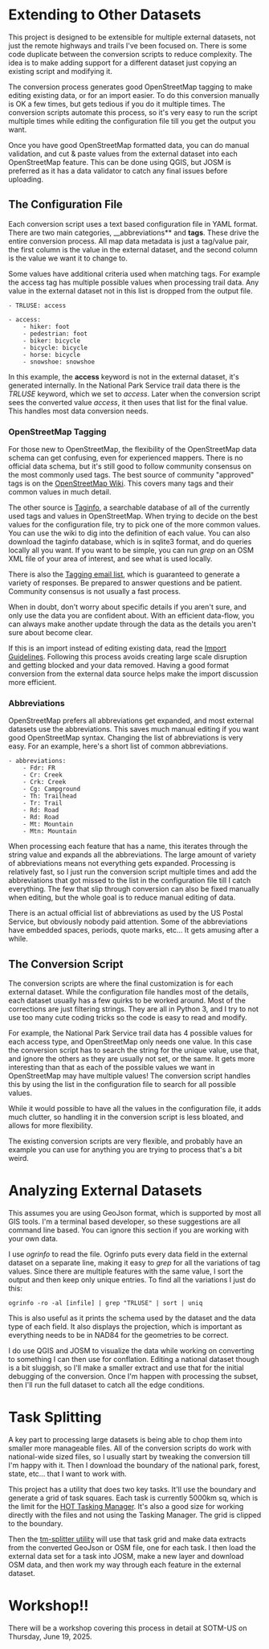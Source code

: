 # Extending to Other Datasets

This project is designed to be extensible for multiple external
datasets, not just the remote highways and trails I've been focused
on. There is some code duplicate between the conversion scripts to
reduce complexity. The idea is to make adding support for a different
dataset just copying an existing script and modifying it.

The conversion process generates good OpenStreetMap tagging to make
editing existing data, or for an import easier. To do this conversion
manually is OK a few times, but gets tedious if you do it multiple
times. The conversion scripts automate this process, so it's very easy
to run the script multiple times while editing the configuration file
till you get the output you want.

Once you have good OpenStreetMap formatted data, you can do manual
validation, and cut & paste values from the external dataset into each
OpenStreetMap feature. This can be done using QGIS, but JOSM is
preferred as it has a data validator to catch any final issues before
uploading.

## The Configuration File

Each conversion script uses a text based configuration file in YAML
format. There are two main categories, __abbreviations** and
**tags**. These drive the entire conversion process. All map data
metadata is just a tag/value pair, the first column is the value in
the external dataset, and the second column is the value we want it to
change to.

Some values have additional criteria used when matching tags. For
example the access tag has multiple possible values when processing
trail data. Any value in the external dataset not in this list is
dropped from the output file.

	- TRLUSE: access

	- access:
		- hiker: foot
		- pedestrian: foot
		- biker: bicycle
		- bicycle: bicycle
		- horse: bicycle
		- snowshoe: snowshoe

In this example, the **access** keyword is not in the external
dataset, it's generated internally. In the National Park Service trail
data there is the *TRLUSE* keyword, which we set to *access*. Later
when the conversion script sees the converted value *access*, it
then uses that list for the final value. This handles most data
conversion needs.

### OpenStreetMap Tagging

For those new to OpenStreetMap, the flexibility of the OpenStreetMap
data schema can get confusing, even for experienced mappers. There is
no official data schema, but it's still good to follow community
consensus on the most commonly used tags. The best source of community
"approved" tags is on the [OpenStreetMap
Wiki](https://wiki.openstreetmap.org/). This covers many tags and
their common values in much detail.

The other source is [Taginfo](https://taginfo.openstreetmap.org/), a
searchable database of all of the currently used tags and values in
OpenStreetMap. When trying to decide on the best values for the
configuration file, try to pick one of the more common values. You can
use the wiki to dig into the definition of each value. You can also
download the taginfo database, which is in sqlite3 format, and do
queries locally all you want. If you want to be simple, you can run
*grep* on an OSM XML file of your area of interest, and see what is
used locally.

There is also the [Tagging email
list](https://lists.openstreetmap.org/listinfo/tagging), which is
guaranteed to generate a variety of responses. Be prepared to answer
questions and be patient. Community consensus is not usually a fast
process.

When in doubt, don't worry about specific details if you aren't sure,
and only use the data you are confident about. With an efficient
data-flow, you can always make another update through the data as the
details you aren't sure about become clear.

If this is an import instead of editing existing data, read the
[Import
Guidelines](https://wiki.openstreetmap.org/wiki/Import/Guidelines). Following
this process avoids creating large scale disruption and getting
blocked and your data removed. Having a good format conversion from
the external data source helps make the import discussion more
efficient.

### Abbreviations

OpenStreetMap prefers all abbreviations get expanded, and most
external datasets use the abbreviations. This saves much manual
editing if you want good OpenStreetMap syntax. Changing the list of
abbreviations is very easy. For an example, here's a short list of
common abbreviations.

	- abbreviations:
		- Fdr: FR
		- Cr: Creek
		- Crk: Creek
		- Cg: Campground
		- Th: Trailhead
		- Tr: Trail
		- Rd: Road
		- Rd: Road
		- Mt: Mountain 
		- Mtn: Mountain

When processing each feature that has a name, this iterates through
the string value and expands all the abbreviations. The large amount
of variety of abbreviations means not everything gets
expanded. Processing is relatively fast, so I just run the conversion
script multiple times and add the abbreviations that got missed to the
list in the configuration file till I catch everything. The few that
slip through conversion can also be fixed manually when editing, but
the whole goal is to reduce manual editing of data.

There is an actual official list of abbreviations as used by the US
Postal Service, but obviously nobody paid attention. Some of the
abbreviations have embedded spaces, periods, quote marks, etc... It
gets amusing after a while.

## The Conversion Script

The conversion scripts are where the final customization is for each
external dataset. While the configuration file handles most of the
details, each dataset usually has a few quirks to be worked
around. Most of the corrections are just filtering strings. They are
all in Python 3, and I try to not use too many cute coding tricks
so the code is easy to read and modify.

For example, the National Park Service trail data has 4 possible
values for each access type, and OpenStreetMap only needs one
value. In this case the conversion script has to search the string for
the unique value, use that, and ignore the others as they are usually
not set, or the same. It gets more interesting than that as each of
the possible values we want in OpenStreetMap may have multiple
values! The conversion script handles this by using the list in the
configuration file to search for all possible values.

While it would possible to have all the values in the configuration
file, it adds much clutter, so handling it in the conversion script is
less bloated, and allows for more flexibility.

The existing conversion scripts are very flexible, and probably have
an example you can use for anything you are trying to process that's
a bit weird.

# Analyzing External Datasets

This assumes you are using GeoJson format, which is supported by most
all GIS tools. I'm a terminal based developer, so these suggestions
are all command line based. You can ignore this section if you are
working with your own data.

I use *ogrinfo* to read the file. Ogrinfo puts every data field in
the external dataset on a separate line, making it easy to *grep* for
all the variations of tag values. Since there are multiple features
with the same value, I sort the output and then keep only unique
entries. To find all the variations I just do this:

	ogrinfo -ro -al [infile] | grep "TRLUSE" | sort | uniq 

This is also useful as it prints the schema used by the dataset and
the data type of each field. It also displays the projection, which is
important as everything needs to be in NAD84 for the geometries to be
correct.

I do use QGIS and JOSM to visualize the data while working on
converting to something I can then use for conflation. Editing a
national dataset though is a bit sluggish, so I'll make a smaller
extract and use that for the initial debugging of the
conversion. Once I'm happen with processing the subset, then I'll run
the full dataset to catch all the edge conditions.

# Task Splitting

A key part to processing large datasets is being able to chop them
into smaller more manageable files. All of the conversion scripts do
work with national-wide sized files, so I usually start by tweaking the
conversion till I'm happy with it. Then I download the boundary of the
national park, forest, state, etc... that I want to work with. 

This project has a utility that does two key tasks. It'll use the
boundary and generate a grid of task squares. Each task is currently
5000km sq, which is the limit for the [HOT Tasking
Manager](https://tasks.hotosm.org/). It's also a good size for working
directly with the files and not using the Tasking Manager. The grid is
clipped to the boundary.

Then the [tm-splitter utility](tm-splitter.md) will use that task grid
and make data extracts from the converted GeoJson or OSM file, one for
each task. I then load the external data set for a task into JOSM,
make a new layer and download OSM data, and then work my way through
each feature in the external dataset.

# Workshop!!

There will be a workshop covering this process in detail at SOTM-US on
Thursday, June 19, 2025.
